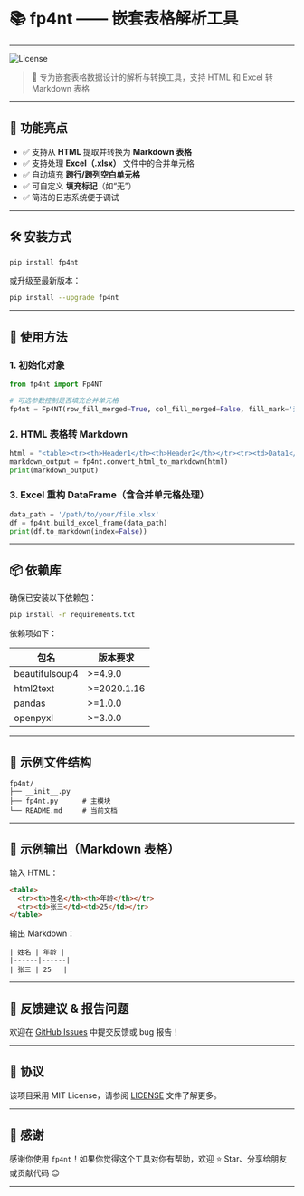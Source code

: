 # 📚 fp4nt —— 嵌套表格解析工具
---

![License](https://img.shields.io/pypi/l/fp4nt)

> 🧰 专为嵌套表格数据设计的解析与转换工具，支持 HTML 和 Excel 转 Markdown 表格

---

## 🌟 功能亮点

- ✅ 支持从 **HTML** 提取并转换为 **Markdown 表格**
- ✅ 支持处理 **Excel（.xlsx）** 文件中的合并单元格
- ✅ 自动填充 **跨行/跨列空白单元格**
- ✅ 可自定义 **填充标记**（如“无”）
- ✅ 简洁的日志系统便于调试

---

## 🛠️ 安装方式

```bash
pip install fp4nt
```

或升级至最新版本：

```bash
pip install --upgrade fp4nt
```

---

## 🔧 使用方法

### 1. 初始化对象

```python
from fp4nt import Fp4NT

# 可选参数控制是否填充合并单元格
fp4nt = Fp4NT(row_fill_merged=True, col_fill_merged=False, fill_mark='无')
```

### 2. HTML 表格转 Markdown

```python
html = "<table><tr><th>Header1</th><th>Header2</th></tr><tr><td>Data1</td><td>Data2</td></tr></table>"
markdown_output = fp4nt.convert_html_to_markdown(html)
print(markdown_output)
```

### 3. Excel 重构 DataFrame（含合并单元格处理）

```python
data_path = '/path/to/your/file.xlsx'
df = fp4nt.build_excel_frame(data_path)
print(df.to_markdown(index=False))
```

---

## 📦 依赖库

确保已安装以下依赖包：

```bash
pip install -r requirements.txt
```

依赖项如下：

| 包名             | 版本要求       |
|------------------|----------------|
| beautifulsoup4   | >=4.9.0        |
| html2text        | >=2020.1.16    |
| pandas           | >=1.0.0        |
| openpyxl         | >=3.0.0        |

---

## 📁 示例文件结构

```
fp4nt/
├── __init__.py
├── fp4nt.py      # 主模块
└── README.md     # 当前文档
```

---

## 📄 示例输出（Markdown 表格）

输入 HTML：

```html
<table>
  <tr><th>姓名</th><th>年龄</th></tr>
  <tr><td>张三</td><td>25</td></tr>
</table>
```

输出 Markdown：

```
| 姓名 | 年龄 |
|------|------|
| 张三 | 25   |
```

---

## 💬 反馈建议 & 报告问题

欢迎在 [GitHub Issues](https://github.com/yourname/fp4nt/issues) 中提交反馈或 bug 报告！

---

## 📜 协议

该项目采用 MIT License，请参阅 [LICENSE](LICENSE) 文件了解更多。

---

## 🙌 感谢

感谢你使用 `fp4nt`！如果你觉得这个工具对你有帮助，欢迎 ⭐ Star、分享给朋友或贡献代码 😊

---